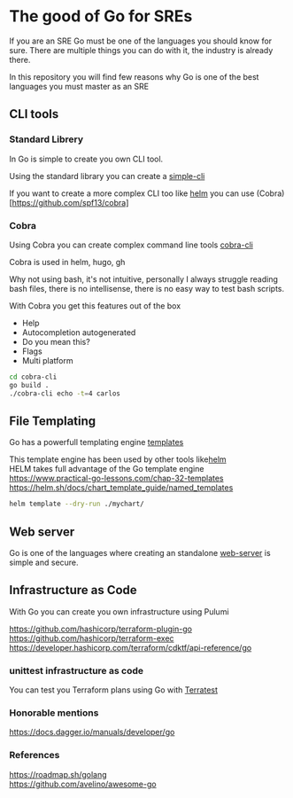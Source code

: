 # The good of Go for SREs

If you are an SRE Go must be one of the languages you should know for sure.
There are multiple things you can do with it, the industry is already there.

In this repository you will find few reasons why Go is one of the best languages you must master as an SRE

## CLI tools

### Standard Librery

In Go is simple to create you own CLI tool. 

Using the standard library you can create a [simple-cli](./simple-cli/main.go) 

If you want to create a more complex CLI too like [helm](https://github.com/helm/helm/blob/main/cmd/helm/root.go) you can use (Cobra)[https://github.com/spf13/cobra]

### Cobra
Using Cobra you can create complex command line tools [cobra-cli](./cobra-cli/main.go)

Cobra is used in helm, hugo, gh

Why not using bash, it's not intuitive, personally I always struggle reading bash files, there is no intellisense, there is no easy way to test bash scripts.

With Cobra you get this features out of the box
- Help  
- Autocompletion autogenerated
- Do you mean this?
- Flags	
- Multi platform

```sh 
cd cobra-cli
go build .
./cobra-cli echo -t=4 carlos
```

## File Templating

Go has a powerfull templating engine [templates](./templates/main.go)

This template engine has been used by other tools like[helm](./helm/mychart/templates/configmap.yaml)   
HELM takes full advantage of the Go template engine  
<https://www.practical-go-lessons.com/chap-32-templates>  
<https://helm.sh/docs/chart_template_guide/named_templates>

```sh
helm template --dry-run ./mychart/
```

## Web server
Go is one of the languages where creating an standalone [web-server](./web-server/main.go) is simple and secure.

## Infrastructure as Code

With Go you can create you own infrastructure using Pulumi 

<https://github.com/hashicorp/terraform-plugin-go>   
<https://github.com/hashicorp/terraform-exec>   
<https://developer.hashicorp.com/terraform/cdktf/api-reference/go>  

### unittest infrastructure as code
You can test you Terraform plans using Go with [Terratest](./terratest/main.tf)

### Honorable mentions
https://docs.dagger.io/manuals/developer/go 


### References
https://roadmap.sh/golang   
https://github.com/avelino/awesome-go   